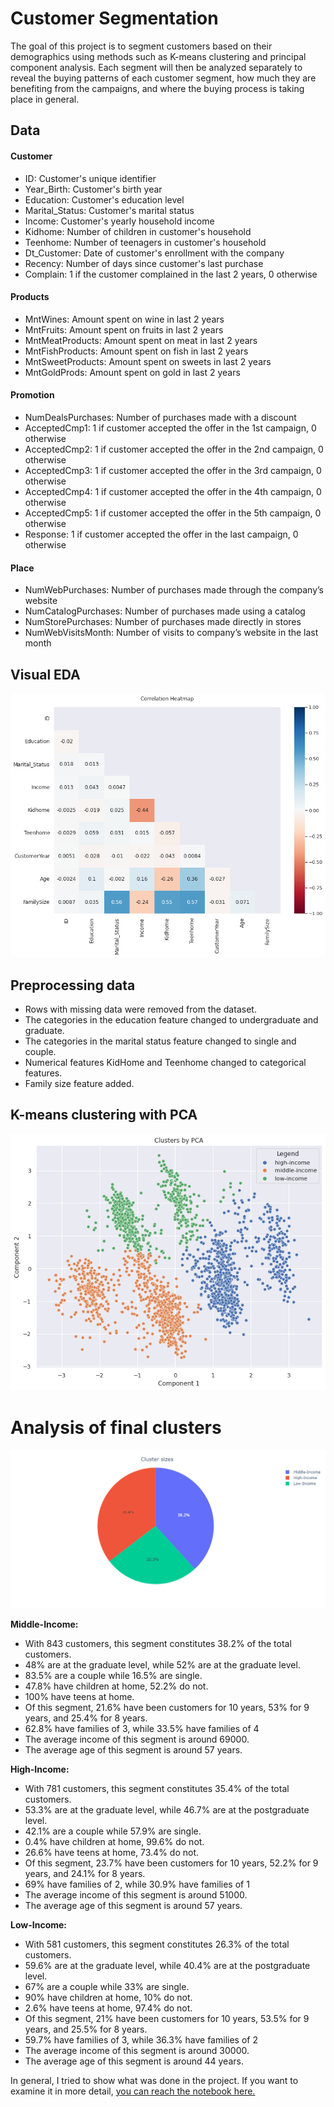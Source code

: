 # Customer Segmentation

The goal of this project is to segment customers based on their demographics using methods such as K-means clustering and principal component analysis. Each segment will then be analyzed separately to reveal the buying patterns of each customer segment, how much they are benefiting from the campaigns, and where the buying process is taking place in general.

## Data


#### Customer

* ID: Customer's unique identifier
* Year_Birth: Customer's birth year
* Education: Customer's education level
* Marital_Status: Customer's marital status
* Income: Customer's yearly household income
* Kidhome: Number of children in customer's household
* Teenhome: Number of teenagers in customer's household
* Dt_Customer: Date of customer's enrollment with the company
* Recency: Number of days since customer's last purchase
* Complain: 1 if the customer complained in the last 2 years, 0 otherwise

#### Products
 
* MntWines: Amount spent on wine in last 2 years
* MntFruits: Amount spent on fruits in last 2 years
* MntMeatProducts: Amount spent on meat in last 2 years
* MntFishProducts: Amount spent on fish in last 2 years
* MntSweetProducts: Amount spent on sweets in last 2 years
* MntGoldProds: Amount spent on gold in last 2 years

#### Promotion
 
* NumDealsPurchases: Number of purchases made with a discount
* AcceptedCmp1: 1 if customer accepted the offer in the 1st campaign, 0 otherwise
* AcceptedCmp2: 1 if customer accepted the offer in the 2nd campaign, 0 otherwise
* AcceptedCmp3: 1 if customer accepted the offer in the 3rd campaign, 0 otherwise
* AcceptedCmp4: 1 if customer accepted the offer in the 4th campaign, 0 otherwise
* AcceptedCmp5: 1 if customer accepted the offer in the 5th campaign, 0 otherwise
* Response: 1 if customer accepted the offer in the last campaign, 0 otherwise

#### Place
 
* NumWebPurchases: Number of purchases made through the company’s website
* NumCatalogPurchases: Number of purchases made using a catalog
* NumStorePurchases: Number of purchases made directly in stores
* NumWebVisitsMonth: Number of visits to company’s website in the last month

## Visual EDA

![](images/heatmap.png)

## Preprocessing data

* Rows with missing data were removed from the dataset.
* The categories in the education feature changed to undergraduate and graduate.
* The categories in the marital status feature changed to single and couple.
* Numerical features KidHome and Teenhome changed to categorical features.
* Family size feature added.

## K-means clustering with PCA

![](images/clusters_2.png)

# Analysis of final clusters

![](images/cluster_sizes.png)

**Middle-Income:**
* With 843 customers, this segment constitutes 38.2% of the total customers.
* 48% are at the graduate level, while 52% are at the graduate level.
* 83.5% are a couple while 16.5% are single.
* 47.8% have children at home, 52.2% do not.
* 100% have teens at home.
* Of this segment, 21.6% have been customers for 10 years, 53% for 9 years, and 25.4% for 8 years.
* 62.8% have families of 3, while 33.5% have families of 4
* The average income of this segment is around 69000.
* The average age of this segment is around 57 years.

**High-Income:**
* With 781 customers, this segment constitutes 35.4% of the total customers.
* 53.3% are at the graduate level, while 46.7% are at the postgraduate level.
* 42.1% are a couple while 57.9% are single.
* 0.4% have children at home, 99.6% do not.
* 26.6% have teens at home, 73.4% do not.
* Of this segment, 23.7% have been customers for 10 years, 52.2% for 9 years, and 24.1% for 8 years.
* 69% have families of 2, while 30.9% have families of 1
* The average income of this segment is around 51000.
* The average age of this segment is around 57 years.

**Low-Income:**
* With 581 customers, this segment constitutes 26.3% of the total customers.
* 59.6% are at the graduate level, while 40.4% are at the postgraduate level.
* 67% are a couple while 33% are single.
* 90% have children at home, 10% do not.
* 2.6% have teens at home, 97.4% do not.
* Of this segment, 21% have been customers for 10 years, 53.5% for 9 years, and 25.5% for 8 years.
* 59.7% have families of 3, while 36.3% have families of 2
* The average income of this segment is around 30000.
* The average age of this segment is around 44 years.

In general, I tried to show what was done in the project. If you want to examine it in more detail, <a href = 'https://www.kaggle.com/code/gokberkyucelkaya/customer-segmentation'>you can reach the notebook here.</a>
